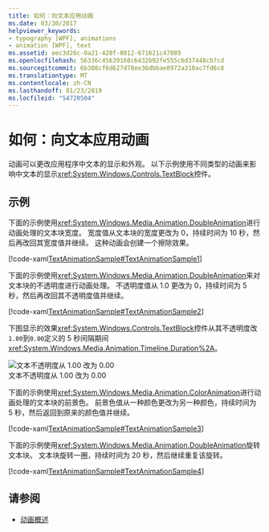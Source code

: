 ```yaml
---
title: 如何：向文本应用动画
ms.date: 03/30/2017
helpviewer_keywords:
- typography [WPF], animations
- animation [WPF], text
ms.assetid: eec3d26c-0a21-420f-8012-671621c47089
ms.openlocfilehash: 56336c45639168c6432b92fe555c6d37448cb7cd
ms.sourcegitcommit: 6b308cf6d627d78ee36dbbae8972a310ac7fd6c8
ms.translationtype: MT
ms.contentlocale: zh-CN
ms.lasthandoff: 01/23/2019
ms.locfileid: "54720504"
---
```

# <a name="how-to-apply-animations-to-text"></a>如何：向文本应用动画
动画可以更改应用程序中文本的显示和外观。 以下示例使用不同类型的动画来影响中文本的显示<xref:System.Windows.Controls.TextBlock>控件。  
  
## <a name="example"></a>示例  
 下面的示例使用<xref:System.Windows.Media.Animation.DoubleAnimation>进行动画处理的文本块宽度。 宽度值从文本块的宽度更改为 0，持续时间为 10 秒，然后再改回其宽度值并继续。 这种动画会创建一个擦除效果。  
  
 [!code-xaml[TextAnimationSample#TextAnimationSample1](../../../../samples/snippets/csharp/VS_Snippets_Wpf/TextAnimationSample/CS/Window1.xaml#textanimationsample1)]  
  
 下面的示例使用<xref:System.Windows.Media.Animation.DoubleAnimation>来对文本块的不透明度进行动画处理。 不透明度值从 1.0 更改为 0，持续时间为 5 秒，然后再改回其不透明度值并继续。  
  
 [!code-xaml[TextAnimationSample#TextAnimationSample2](../../../../samples/snippets/csharp/VS_Snippets_Wpf/TextAnimationSample/CS/Window1.xaml#textanimationsample2)]  
  
 下图显示的效果<xref:System.Windows.Controls.TextBlock>控件从其不透明度改`1.00`到`0.00`定义的 5 秒间隔期间<xref:System.Windows.Media.Animation.Timeline.Duration%2A>。  
  
 ![文本不透明度从 1.00 改为 0.00](../../../../docs/framework/wpf/advanced/media/fadedtext01.png "FadedText01")  
文本不透明度从 1.00 改为 0.00  
  
 下面的示例使用<xref:System.Windows.Media.Animation.ColorAnimation>进行动画处理的文本块的前景色。 前景色值从一种颜色更改为另一种颜色，持续时间为 5 秒，然后返回到原来的颜色值并继续。  
  
 [!code-xaml[TextAnimationSample#TextAnimationSample3](../../../../samples/snippets/csharp/VS_Snippets_Wpf/TextAnimationSample/CS/Window1.xaml#textanimationsample3)]  
  
 下面的示例使用<xref:System.Windows.Media.Animation.DoubleAnimation>旋转文本块。 文本块旋转一圈，持续时间为 20 秒，然后继续重复该旋转。  
  
 [!code-xaml[TextAnimationSample#TextAnimationSample4](../../../../samples/snippets/csharp/VS_Snippets_Wpf/TextAnimationSample/CS/Window1.xaml#textanimationsample4)]  
  
## <a name="see-also"></a>请参阅
- [动画概述](../../../../docs/framework/wpf/graphics-multimedia/animation-overview.md)

